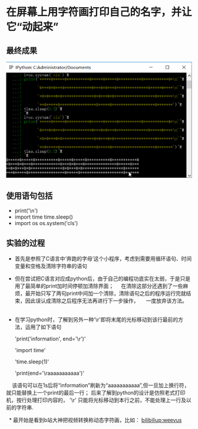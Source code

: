 # 在屏幕上用字符画打印自己的名字，并让它“动起来”

## 最终成果
![image](https://github.com/amanaaaa/computationalphysics_N2015301020165/blob/master/2en_work.gif)

## 使用语句包括

   - print('\n')
   - import time 
         time.sleep()
   - import os
         os.system('cls')
         
## 实验的过程
   - 首先是参照了C语言中‘奔跑的字母’这个小程序，考虑到需要用循环语句、时间变量和空格及清除字符串的语句
   
   - 但在尝试把C语言对应成python后，由于自己的编程功底实在太弱，于是只是用了最简单的print加时间停顿加清除界面；
     在清除这部分还遇到了一些麻烦，最开始只写了两句print中间加一个清除，清除语句之后的程序运行完就结束，因此误认成清除之后程序无法再进行下一步操作，
     一度放弃该方法。
     
   - 在学习python时，了解到另外一种'\r'即将末尾的光标移动到该行最前的方法，运用了如下语句
      
     
      'print('information', end='\r')'
      
      'import time'
      
      'time.sleep(1)'
      
      'print(end='\raaaaaaaaaaa')'
      
      
        该语句可以在1s后将“information”刷新为“aaaaaaaaaaa”,但一旦加上换行符，就只能替换上一个print的最后一行；
        后来了解到python的设计是仿照老式打印机，按行处理打印内容的， '\r' 只能将光标移动到本行之前，不能处理上一行及以前的字符串.
     
   * 最开始是看到b站大神把视频转换称动态字符画，比如： [bilibiliup:weevus](https://www.bilibili.com/video/av430899/?from=search&seid=6089732846271652721)
